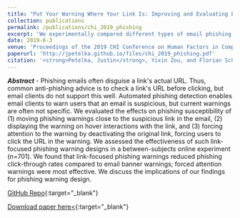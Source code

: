 ```yaml
---
title: "Put Your Warning Where Your Link Is: Improving and Evaluating Email Phishing Warnings"
collection: publications
permalink: /publications/chi_2019_phishing
excerpt: 'We experimentally compared different types of email phishing warnings; some worked better than others.'
date: 2019-6-3
venue: 'Proceedings of the 2019 CHI Conference on Human Factors in Computing Systems'
paperurl: 'http://jpetelka.github.io/files/chi_2019_phishing.pdf'
citation: '<strong>Petelka, Justin</strong>, Yixin Zou, and Florian Schaub. (2019). &quot;Put Your Warning Where Your Link Is: Improving and Evaluating Email Phishing Warnings.&quot; <i>Proceedings of the 2019 CHI Conference on Human Factors in Computing Systems. ACM, 2019</i>. (p. 518).'
---
```

<i><strong>Abstract</strong></i> - Phishing emails often disguise a link's actual URL. Thus, common anti-phishing advice is to check a link's URL before clicking, but email clients do not support this well. Automated phishing detection enables email clients to warn users that an email is suspicious, but current warnings are often not specific. We evaluated the effects on phishing susceptibility of (1) moving phishing warnings close to the suspicious link in the email, (2) displaying the warning on hover interactions with the link, and (3) forcing attention to the warning by deactivating the original link, forcing users to click the URL in the warning. We assessed the effectiveness of such link-focused phishing warning designs in a between-subjects online experiment (n=701). We found that link-focused phishing warnings reduced phishing click-through rates compared to email banner warnings; forced attention warnings were most effective. We discuss the implications of our findings for phishing warning design.

[GitHub Repo](https://github.com/spilab-umich/phishing-warning-experiment){:target="_blank"}

[Download paper here<](https://jpetelka.github.io/files/chi_2019_phishing.pdf){:target="_blank"}

<!-- Recommended citation: Petelka, Justin, Yixin Zou, and Florian Schaub. (2019). &quot;Put Your Warning Where Your Link Is: Improving and Evaluating Email Phishing Warnings.&quot; <i>Proceedings of the 2019 CHI Conference on Human Factors in Computing Systems. ACM, 2019.</i>. (p. 518).-->